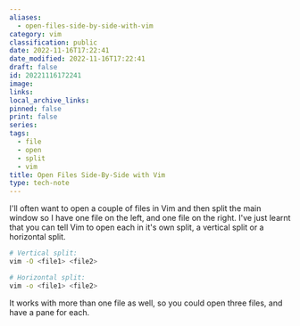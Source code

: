 ```yaml
---
aliases:
  - open-files-side-by-side-with-vim
category: vim
classification: public
date: 2022-11-16T17:22:41
date_modified: 2022-11-16T17:22:41
draft: false
id: 20221116172241
image: 
links: 
local_archive_links: 
pinned: false
print: false
series: 
tags:
  - file
  - open
  - split
  - vim
title: Open Files Side-By-Side with Vim
type: tech-note
---
```


I'll often want to open a couple of files in Vim and then split the main window so I have one file on the left, and one file on the right. I've just learnt that you can tell Vim to open each in it's own split, a vertical split or a horizontal split.

```sh
# Vertical split:
vim -O <file1> <file2>

# Horizontal split:
vim -o <file1> <file2>
```

It works with more than one file as well, so you could open three files, and have a pane for each.